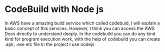 <h1>CodeBuild with Node js</h1>

In AWS have a amazing build service which called codebuid, I will explain a basic concept of this services. However, I think you can access the AWS Docs directly to understand deeply.
In the codebuild you can do any kind kind for program execution work, with the help of codebuild you can create .apk, .exe etc file
In the project I use nodejs 













